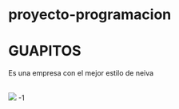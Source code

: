 # proyecto-programacion
<html lang="en" dir="ltr">
  <head>
    <meta charset="utf-8">
    <title>guapitos</title>
  </head>
  <body>
    <h1> GUAPITOS </h1>
    <p>
      Es una empresa con el mejor estilo de neiva </p>
      <br>

<img src="dinosaur.jpg">



  </body>
</html>
-1
